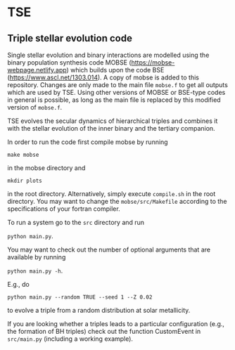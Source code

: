 # TSE

## Triple stellar evolution code

Single stellar evolution and binary interactions are modelled using the binary population synthesis code MOBSE (https://mobse-webpage.netlify.app) which builds upon the code BSE (https://www.ascl.net/1303.014). A copy of mobse is added to this repository. Changes are only made to the main file `mobse.f` to get all outputs which are used by TSE. Using other versions of MOBSE or BSE-type codes in general is possible, as long as the main file is replaced by this modified version of `mobse.f`.

TSE evolves the secular dynamics of hierarchical triples and combines it with the stellar evolution of the inner binary and the tertiary companion.

In order to run the code first compile mobse by running 

`make mobse`

in the mobse directory and

`mkdir plots`

in the root directory. Alternatively, simply execute `compile.sh` in the root directory. You may want to change the `mobse/src/Makefile` according to the specifications of your fortran compiler.

To run a system go to the `src` directory and run

`python main.py`.

You may want to check out the number of optional arguments that are available by running

`python main.py -h`.

E.g., do 

`python main.py --random TRUE --seed 1 --Z 0.02`

to evolve a triple from a random distribution at solar metallicity.

If you are looking whether a triples leads to a particular configuration (e.g., the formation of BH triples) check out the function CustomEvent in `src/main.py` (including a working example).
